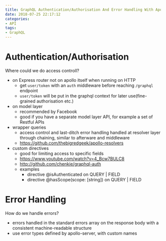 ```yaml
---
title: GraphQL Authentication/Authorisation And Error Handling With Apollo
date: 2018-07-25 22:17:12
categories:
- API
tags:
- GraphQL
---
```


# Authentication/Authorisation

Where could we do access controll?

* on Express router not on apollo itself when running on HTTP
  * get `user/token` with an `auth` middleware before reaching `/graphql` endpoint
  * `user/token` will be put in the graphql context for later use(fine-grained authorisation etc.)
* on model layer
  * recommended by Facebook
  * good if you have a separate model layer API, for example a set of Restful APIs
* wrapper queries
  * access control and last-ditch error handling handled at resolver layer through chaining, similar to afterware and middleware
  * https://github.com/thebigredgeek/apollo-resolvers
* custom directives
  * good for limiting access to specific fields
  * https://www.youtube.com/watch?v=4_Bcw7BULC8
  * http://github.com/chenkie/graphql-auth
  * examples
    * directive @isAuthenticated on QUERY | FIELD
    * directive @hasScope(scope: [string]) on QUERY | FIELD

# Error Handling

How do we handle errors?
* errors handled in the standard errors array on the response body with a consistent machine-readable structure
* use error types defined by apollo-server, with custom names